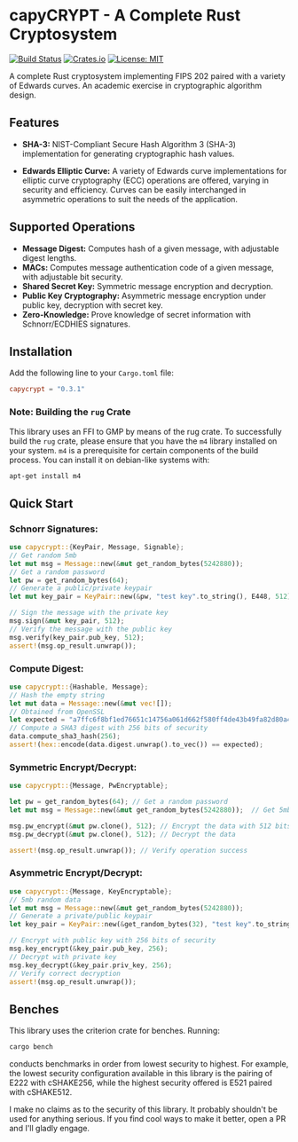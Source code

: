 # capyCRYPT - A Complete Rust Cryptosystem

[![Build Status](https://github.com/drcapybara/capyCRYPT-Rust/actions/workflows/rust.yml/badge.svg)](https://github.com/drcapybara/capyCRYPT-Rust/actions/workflows/rust.yml)
[![Crates.io](https://img.shields.io/crates/v/capycrypt?style=flat-square)](https://crates.io/crates/capycrypt)
[![License: MIT](https://img.shields.io/badge/License-MIT-yellow.svg)](https://github.com/drcapybara/capyCRYPT/blob/master/LICENSE.txt) 

A complete Rust cryptosystem implementing FIPS 202 paired with a variety of Edwards curves. An academic exercise in cryptographic algorithm design.

## Features
- **SHA-3:** NIST-Compliant Secure Hash Algorithm 3 (SHA-3) implementation for generating cryptographic hash values.

- **Edwards Elliptic Curve:** A variety of Edwards curve implementations for elliptic curve cryptography (ECC) operations are offered, varying in security and efficiency. Curves can be easily interchanged in asymmetric operations to suit the needs of the application.

## Supported Operations
- **Message Digest:** Computes hash of a given message, with adjustable digest lengths.
- **MACs:** Computes message authentication code of a given message, with adjustable bit security.
- **Shared Secret Key:** Symmetric message encryption and decryption.
- **Public Key Cryptography:** Asymmetric message encryption under public key, decryption with secret key.
- **Zero-Knowledge:** Prove knowledge of secret information with Schnorr/ECDHIES signatures.

## Installation
Add the following line to your `Cargo.toml` file:
```toml
capycrypt = "0.3.1"
```

### Note: Building the `rug` Crate

This library uses an FFI to GMP by means of the rug crate. To successfully build the `rug` crate, please ensure that you have the `m4` library installed on your system. `m4` is a prerequisite for certain components of the build process. You can install it on debian-like systems with:
```bash
apt-get install m4
```

## Quick Start

### Schnorr Signatures:
```rust
use capycrypt::{KeyPair, Message, Signable};
// Get random 5mb
let mut msg = Message::new(&mut get_random_bytes(5242880));
// Get a random password
let pw = get_random_bytes(64);
// Generate a public/private keypair
let mut key_pair = KeyPair::new(&pw, "test key".to_string(), E448, 512);

// Sign the message with the private key
msg.sign(&mut key_pair, 512);
// Verify the message with the public key
msg.verify(key_pair.pub_key, 512);
assert!(msg.op_result.unwrap());
```

### Compute Digest:
```rust
use capycrypt::{Hashable, Message};
// Hash the empty string
let mut data = Message::new(&mut vec![]);
// Obtained from OpenSSL
let expected = "a7ffc6f8bf1ed76651c14756a061d662f580ff4de43b49fa82d80a4b80f8434a";
// Compute a SHA3 digest with 256 bits of security
data.compute_sha3_hash(256);
assert!(hex::encode(data.digest.unwrap().to_vec()) == expected);
```

### Symmetric Encrypt/Decrypt:
```rust
use capycrypt::{Message, PwEncryptable};

let pw = get_random_bytes(64); // Get a random password
let mut msg = Message::new(&mut get_random_bytes(5242880));  // Get 5mb random data

msg.pw_encrypt(&mut pw.clone(), 512); // Encrypt the data with 512 bits of security
msg.pw_decrypt(&mut pw.clone(), 512); // Decrypt the data

assert!(msg.op_result.unwrap()); // Verify operation success
```

### Asymmetric Encrypt/Decrypt:
```rust
use capycrypt::{Message, KeyEncryptable};
// 5mb random data
let mut msg = Message::new(&mut get_random_bytes(5242880));
// Generate a private/public keypair
let key_pair = KeyPair::new(&get_random_bytes(32), "test key".to_string(), E448, 256);

// Encrypt with public key with 256 bits of security
msg.key_encrypt(&key_pair.pub_key, 256);
// Decrypt with private key
msg.key_decrypt(&key_pair.priv_key, 256);
// Verify correct decryption
assert!(msg.op_result.unwrap());
```



## Benches
This library uses the criterion crate for benches. Running:
```bash
cargo bench
```
conducts benchmarks in order from lowest security to highest. For example, the lowest security configuration available in this library is the pairing of E222 with cSHAKE256, while the highest security offered is E521 paired with cSHAKE512.

I make no claims as to the security of this library. It probably shouldn't be used for anything serious. If you find cool ways to make it better, open a PR and I'll gladly engage.